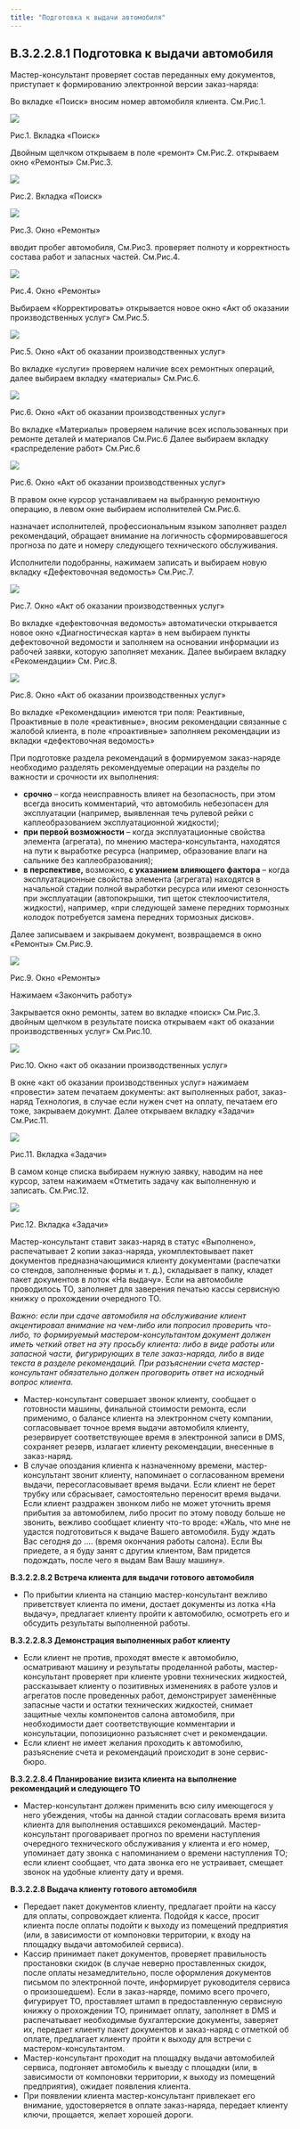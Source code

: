 ```yaml
---
title: "Подготовка к выдачи автомобиля"
---
```


## В.3.2.2.8.1 Подготовка к выдачи автомобиля

Мастер-консультант проверяет состав переданных ему документов, приступает к формированию электронной версии заказ-наряда:

Во вкладке «Поиск» вносим номер автомобиля клиента. См.Рис.1.

![](KBO/_attach/lu196321zcfrn_tmp_cda035b30a6fec44.png)

Рис.1. Вкладка «Поиск»

Двойным щелчком открываем в поле «ремонт» См.Рис.2. открываем окно «Ремонты» См.Рис.3.

![](KBO/_attach/lu196321zcfrn_tmp_3fef052d7f6afaa3.png)

Рис.2. Вкладка «Поиск»

![](KBO/_attach/lu196321zcfrn_tmp_84eea71c586d255c.png)

Рис.3. Окно «Ремонты»

вводит пробег автомобиля, См.Рис3. проверяет полноту и корректность состава работ и запасных частей. См.Рис.4.

![](KBO/_attach/lu196321zcfrn_tmp_67821ab10cf7af58.png)

Рис.4. Окно «Ремонты»

Выбираем «Корректировать» открывается новое окно «Акт об оказании производственных услуг» См.Рис.5.

![](KBO/_attach/lu196321zcfrn_tmp_d92610f7f58bde6b.png)

Рис.5. Окно «Акт об оказании производственных услуг»

Во вкладке «услуги» проверяем наличие всех ремонтных операций, далее выбираем вкладку «материалы» См.Рис.6.

![](KBO/_attach/lu196321zcfrn_tmp_42b94ff035b2e699.png)

Рис.6. Окно «Акт об оказании производственных услуг»

Во вкладке «Материалы» проверяем наличие всех использованных при ремонте деталей и материалов См.Рис.6 Далее выбираем вкладку «распределение работ» См.Рис.6

![](KBO/_attach/lu196321zcfrn_tmp_391f6becc6176254.png)

Рис.6. Окно «Акт об оказании производственных услуг»

В правом окне курсор устанавливаем на выбранную ремонтную операцию, в левом окне выбираем исполнителей См.Рис.6.

назначает исполнителей, профессиональным языком заполняет раздел рекомендаций, обращает внимание на логичность сформировавшегося прогноза по дате и номеру следующего технического обслуживания.

Исполнители подобранны, нажимаем записать и выбираем новую вкладку «Дефектовочная ведомость» См.Рис.7.

![](KBO/_attach/lu196321zcfrn_tmp_fe6dd53b7fe29005.png)

Рис.7. Окно «Акт об оказании производственных услуг»

Во вкладке «дефектовочная ведомость» автоматически открывается новое окно «Диагностическая карта» в нем выбираем пункты дефектовочной ведомости и заполняем на основании информации из рабочей заявки, которую заполняет механик. Далее выбираем вкладку «Рекомендации» См. Рис.8.

![](KBO/_attach/lu196321zcfrn_tmp_34c7bbcc9b6c2dd.png)

Рис.8. Окно «Акт об оказании производственных услуг»

Во вкладке «Рекомендации» имеются три поля: Реактивные, Проактивные в поле «реактивные», вносим рекомендации связанные с жалобой клиента, в поле «проактивные» заполняем рекомендации из вкладки «дефектовочная ведомость»

При подготовке раздела рекомендаций в формируемом заказ-наряде необходимо разделять рекомендуемые операции на разделы по важности и срочности их выполнения:

-   **срочно** – когда неисправность влияет на безопасность, при этом всегда вносить комментарий, что автомобиль небезопасен для эксплуатации (например, выявленная течь рулевой рейки с каплеобразованием эксплуатационной жидкости);   
-   **при первой возможности** – когда эксплуатационные свойства элемента (агрегата), по мнению мастера-консультанта, находятся на пути к выработке ресурса (например, образование влаги на сальнике без каплеобразования);
-   **в перспективе,** возможно, **с указанием влияющего фактора** – когда эксплуатационные свойства элемента (агрегата) находятся в начальной стадии полной выработки ресурса или имеют сезонность при эксплуатации (автопокрышки, тип щеток стеклоочистителя, жидкости), например, «при следующей замене передних тормозных колодок потребуется замена передних тормозных дисков».

Далее записываем и закрываем документ, возвращаемся в окно «Ремонты» См.Рис.9.

![](KBO/_attach/lu196321zcfrn_tmp_1eb0a5e9bd494c76.png)

Рис.9. Окно «Ремонты»

Нажимаем «Закончить работу»

Закрывается окно ремонты, затем во вкладке «поиск» См.Рис.3. двойным щелчком в результате поиска открываем «акт об оказании производственных услуг» См.Рис.10.

![](KBO/_attach/lu196321zcfrn_tmp_a3b024870908283f.png)

Рис.10. Окно «акт об оказании производственных услуг»

В окне «акт об оказании производственных услуг» нажимаем «провести» затем печатаем документы: акт выполненных работ, заказ-наряд Технология, в случае если нужен счет на оплату, печатаем его тоже, закрываем докумнт. Далее открываем вкладку «Задачи» См.Рис.11.

![](KBO/_attach/lu196321zcfrn_tmp_60c7a4c9ba35c4f7.png)

Рис.11. Вкладка «Задачи»

В самом конце списка выбираем нужную заявку, наводим на нее курсор, затем нажимаем «Отметить задачу как выполненную и записать. См.Рис.12.

![](KBO/_attach/lu196321zcfrn_tmp_2c33e6dbcf270cd2.png)

Рис.12. Вкладка «Задачи»

Мастер-консультант ставит заказ-наряд в статус «Выполнено», распечатывает 2 копии заказ-наряда, укомплектовывает пакет документов предназначающимися клиенту документами (распечатки со стендов, заполненные формы и т. д.), складывает в папку, кладет пакет документов в лоток «На выдачу». Если на автомобиле проводилось ТО, заполняет для заверения печатью кассы сервисную книжку о прохождении очередного ТО.

_Важно: если при сдаче автомобиля на обслуживание клиент акцентировал внимание на чем-либо или попросил проверить что-либо, то формируемый мастером-консультантом документ должен иметь четкий ответ на эту просьбу клиента: либо в виде работы или запасной части, фигурирующих в теле заказ-наряда, либо в виде текста в разделе рекомендаций. При разъяснении счета мастер-консультант обязательно должен проговорить ответ на исходный вопрос клиента._

-   Мастер-консультант совершает звонок клиенту, сообщает о готовности машины, финальной стоимости ремонта, если применимо, о балансе клиента на электронном счету компании, согласовывает точное время выдачи автомобиля клиенту, резервирует соответствующее время в электронной записи в DMS, сохраняет резерв, излагает клиенту рекомендации, внесенные в заказ-наряд. 
-   В случае опоздания клиента к назначенному времени, мастер-консультант звонит клиенту, напоминает о согласованном времени выдачи, пересогласовывает время выдачи. Если клиент не берет трубку или сбрасывает, самостоятельно переносит время выдачи. Если клиент раздражен звонком либо не может уточнить время прибытия за автомобилем, либо просит по этому поводу больше не звонить, вежливо сообщает клиенту что-то вроде: «Жаль, что мне не удастся подготовиться к выдаче Вашего автомобиля. Буду ждать Вас сегодня до …. (время окончания работы салона). Если Вы приедете, а я буду занят с другим клиентом, Вам придется подождать, после чего я выдам Вам Вашу машину».

  
  

**В.3.2.2.8.2 Встреча клиента для выдачи готового автомобиля**

-   По прибытии клиента на станцию мастер-консультант вежливо приветствует клиента по имени, достает документы из лотка «На выдачу», предлагает клиенту пройти к автомобилю, осмотреть его и обсудить результаты выполненной работы.

**В.3.2.2.8.3 Демонстрация выполненных работ клиенту**

-   Если клиент не против, проходят вместе к автомобилю, осматривают машину и результаты проделанной работы, мастер-консультант проверяет при клиенте уровни технических жидкостей, рассказывает клиенту о позитивных изменениях в работе узлов и агрегатов после проведенных работ, демонстрирует заменённые запасные части и остатки технических жидкостей, снимает защитные чехлы компонентов салона автомобиля, при необходимости дает соответствующие комментарии и консультации, попозиционно разъясняет счет и рекомендации.   
-   Если клиент не имеет желания проходить к автомобилю, разъяснение счета и рекомендаций происходит в зоне сервис-бюро.

**В.3.2.2.8.4 Планирование визита клиента на выполнение рекомендаций и следующего ТО**

-   Мастер-консультант должен применить всю силу имеющегося у него убеждения, чтобы на данной стадии согласовать время визита клиента для выполнения оставшихся рекомендаций. Мастер-консультант проговаривает прогноз по времени наступления очередного технического обслуживания у клиента и его номер, упоминает дату звонка с напоминанием о времени наступления ТО; если клиент сообщает, что дата звонка его не устраивает, смещает звонок на удобные клиенту дату и время.

**В.3.2.2.8 Выдача клиенту готового автомобиля**

-   Передает пакет документов клиенту, предлагает пройти на кассу для оплаты, сопровождает клиента. Подойдя к кассе, просит клиента после оплаты подойти к выходу из помещений предприятия (или, в зависимости от компоновки территории, к входу на площадку выдачи автомобилей сервиса).
-   Кассир принимает пакет документов, проверяет правильность простановки скидок (в случае неверно проставленных скидок, после оплаты незамедлительно, после оформления документов письмом по электронной почте, информирует руководителя сервиса о произошедшем). Если в заказ-наряде, помимо всего прочего, фигурирует ТО, проставляет штамп в предоставленную сервисную книжку о прохождении ТО, принимает оплату, заполняет в DMS и распечатывает необходимые бухгалтерские документы, заверяет их, передает клиенту пакет документов и заказ-наряд с отметкой об оплате, предлагает клиенту пройти к выходу для встречи с мастером-консультантом.
-   Мастер-консультант проходит на площадку выдачи автомобилей сервиса, подгоняет автомобиль к выезду с площадки (или, в зависимости от компоновки территории, к выходу из помещений предприятия), ожидает появления клиента.
-   При появлении клиента мастер-консультант привлекает его внимание, удостоверяется в оплате заказ-наряда, передает клиенту ключи, прощается, желает хорошей дороги.